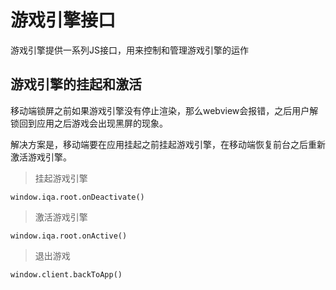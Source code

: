 # 游戏引擎接口

游戏引擎提供一系列JS接口，用来控制和管理游戏引擎的运作

## 游戏引擎的挂起和激活

移动端锁屏之前如果游戏引擎没有停止渲染，那么webview会报错，之后用户解锁回到应用之后游戏会出现黑屏的现象。

解决方案是，移动端要在应用挂起之前挂起游戏引擎，在移动端恢复前台之后重新激活游戏引擎。

> 挂起游戏引擎
```
window.iqa.root.onDeactivate()
```

> 激活游戏引擎
```
window.iqa.root.onActive()
```

> 退出游戏
```
window.client.backToApp()
```
